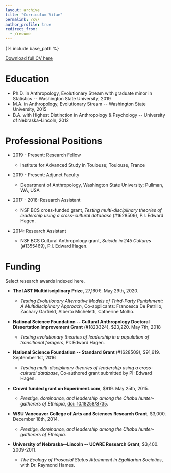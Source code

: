 ```yaml
---
layout: archive
title: "Curriculum Vitae"
permalink: /cv/
author_profile: true
redirect_from:
  - /resume
---
```


{% include base_path %}

[Download full CV here](/files/Garfield_ZH_CV_10_Jan_2022.pdf)

Education
======
* Ph.D. in Anthropology, Evolutionary Stream with graduate minor in Statistics -- Washington State University, 2019
* M.A. in Anthropology, Evolutionary Stream -- Washington State University, 2015
* B.A. with Highest Distinction in Anthropology & Psychology -- University of Nebraska–Lincoln, 2012


Professional Positions
======
* 2019 - Present: Research Fellow
  * Institute for Advanced Study in Toulouse; Toulouse, France

* 2019 - Present: Adjunct Faculty
  * Department of Anthropology, Washington State University; Pullman, WA, USA

* 2017 - 2018: Research Assistant
  * NSF BCS cross-funded grant, *Testing multi-disciplinary theories of leadership using a cross-cultural database* (#1628509), P.I. Edward Hagen.

* 2014: Research Assistant
  * NSF BCS Cultural Anthropology grant, *Suicide in 245 Cultures* (#1355469), P.I. Edward Hagen.

Funding
======
Select research awards indexed here. 

* **The IAST Multidisciplinary Prize**, 27,160€. May 29th, 2020.
  * *Testing Evolutionary Alternative Models of Third-Party Punishment:
A Multidisciplinary Approach*, Co-applicants: Francesca De Petrillo, Zachary Garfield, Alberto Micheletti, Catherine Molho.

* **National Science Foundation -- Cultural Anthropology Doctoral Dissertation Improvement Grant** (#1823324), $23,220. May 7th, 2018
  * *Testing evolutionary theories of leadership in
a population of transitional foragers*, PI: Edward Hagen.

* **National Science Foundation -- Standard Grant** (#1628509), $91,619. September 1st, 2016
  * *Testing multi-disciplinary theories of leadership using a cross-cultural database*, Co-authored grant submitted by PI: Edward Hagen.

* **Crowd funded grant on Experiment.com**, $919. May 25th, 2015.
  * *Prestige, dominance, and leadership among the Chabu hunter-gatherers of Ethiopia*, [doi: 10.18258/3735](https://experiment.com/projects/prestige-dominance-and-leadership-among-the-chabu-hunter-gatherers-of-ethiopia).

* **WSU Vancouver College of Arts and Sciences Research Grant**, $3,000. December 18th, 2014.
  * *Prestige, dominance, and leadership among the Chabu hunter-gatherers of Ethiopia.*

* **University of Nebraska--Lincoln -- UCARE Research Grant**, $3,400. 2009-2011.
  * *The Ecology of Prosocial Status Attainment in Egalitarian Societies*, with Dr. Raymond Hames.
  






